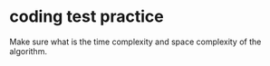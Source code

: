 # coding test practice

Make sure what is the time complexity and space complexity of the algorithm.
